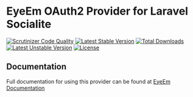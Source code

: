 # EyeEm OAuth2 Provider for Laravel Socialite

[![Scrutinizer Code Quality](https://img.shields.io/scrutinizer/g/SocialiteProviders/EyeEm.svg?style=flat-square)](https://scrutinizer-ci.com/g/SocialiteProviders/EyeEm/?branch=master)
[![Latest Stable Version](https://img.shields.io/packagist/v/socialiteproviders/eyeem.svg?style=flat-square)](https://packagist.org/packages/socialiteproviders/eyeem)
[![Total Downloads](https://img.shields.io/packagist/dt/socialiteproviders/eyeem.svg?style=flat-square)](https://packagist.org/packages/socialiteproviders/eyeem)
[![Latest Unstable Version](https://img.shields.io/packagist/vpre/socialiteproviders/eyeem.svg?style=flat-square)](https://packagist.org/packages/socialiteproviders/eyeem)
[![License](https://img.shields.io/packagist/l/socialiteproviders/eyeem.svg?style=flat-square)](https://packagist.org/packages/socialiteproviders/eyeem)

## Documentation

Full documentation for using this provider can be found at [EyeEm Documentation](http://socialiteproviders.github.io/providers/eyeem/)

